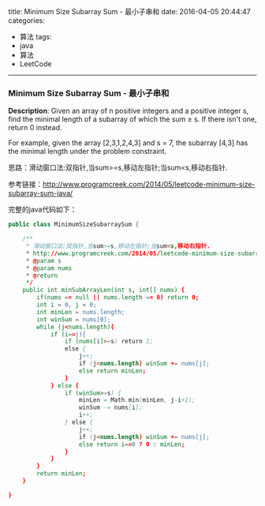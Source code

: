 




title: Minimum Size Subarray Sum - 最小子串和
date: 2016-04-05 20:44:47
categories: 
- 算法
tags: 
- java
- 算法
- LeetCode
<!--updated: 2016-04-05 21:40:47-->
---

### Minimum Size Subarray Sum - 最小子串和
**Description**: Given an array of n positive integers and a positive integer s, find the minimal length of a subarray of which the sum ≥ s. If there isn't one, return 0 instead.

For example, given the array [2,3,1,2,4,3] and s = 7, the subarray [4,3] has the minimal length under the problem constraint.

思路：滑动窗口法:双指针,当sum>=s,移动左指针;当sum<s,移动右指针.

参考链接：http://www.programcreek.com/2014/05/leetcode-minimum-size-subarray-sum-java/

完整的java代码如下：

```java
public class MinimumSizeSubarraySum {

    /**
     * 滑动窗口法:双指针,当sum>=s,移动左指针;当sum<s,移动右指针.
     * http://www.programcreek.com/2014/05/leetcode-minimum-size-subarray-sum-java/
     * @param s
     * @param nums
     * @return
     */
    public int minSubArrayLen(int s, int[] nums) {
        if(nums == null || nums.length == 0) return 0;
        int i = 0, j = 0;
        int minLen = nums.length;
        int winSum = nums[0];
        while (j<nums.length){
            if (i==j){
                if (nums[i]>=s) return 1;
                else {
                    j++;
                    if (j<nums.length) winSum += nums[j];
                    else return minLen;
                }
            } else {
                if (winSum>=s) {
                    minLen = Math.min(minLen, j-i+1);
                    winSum -= nums[i];
                    i++;
                } else {
                    j++;
                    if (j<nums.length) winSum += nums[j];
                    else return i==0 ? 0 : minLen;
                }
            }
        }
        return minLen;
    }

}
```

